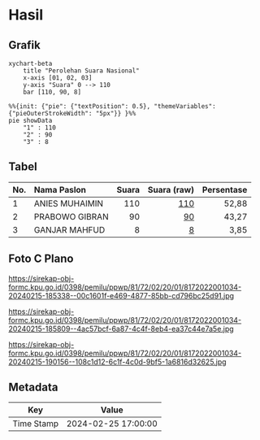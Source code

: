 # Hasil

## Grafik

```mermaid
xychart-beta
    title "Perolehan Suara Nasional"
    x-axis [01, 02, 03]
    y-axis "Suara" 0 --> 110
    bar [110, 90, 8]
```

```mermaid
%%{init: {"pie": {"textPosition": 0.5}, "themeVariables": {"pieOuterStrokeWidth": "5px"}} }%%
pie showData
    "1" : 110
    "2" : 90
    "3" : 8
```

## Tabel

| No. | Nama Paslon    | Suara | Suara (raw) | Persentase |
|:--- |:-------------- | -----:| -----------:| ----------:|
| 1   | ANIES MUHAIMIN | 110   | [110][p-1]  | 52,88      |
| 2   | PRABOWO GIBRAN | 90    | [90][p-2]   | 43,27      |
| 3   | GANJAR MAHFUD  | 8     | [8][p-3]    | 3,85       |


[p-1]: https://github.com/gigit-pemilu/pemilu-2024/blob/main/pilpres/hitung-suara/sub/81-maluku/sub/72-kota-tual/sub/02-pulau-dullah-selatan/sub/2001-tual/sub/034-tps/sub/paslon-1.txt
[p-2]: https://github.com/gigit-pemilu/pemilu-2024/blob/main/pilpres/hitung-suara/sub/81-maluku/sub/72-kota-tual/sub/02-pulau-dullah-selatan/sub/2001-tual/sub/034-tps/sub/paslon-2.txt
[p-3]: https://github.com/gigit-pemilu/pemilu-2024/blob/main/pilpres/hitung-suara/sub/81-maluku/sub/72-kota-tual/sub/02-pulau-dullah-selatan/sub/2001-tual/sub/034-tps/sub/paslon-3.txt

## Foto C Plano

https://sirekap-obj-formc.kpu.go.id/0398/pemilu/ppwp/81/72/02/20/01/8172022001034-20240215-185338--00c1601f-e469-4877-85bb-cd796bc25d91.jpg

https://sirekap-obj-formc.kpu.go.id/0398/pemilu/ppwp/81/72/02/20/01/8172022001034-20240215-185809--4ac57bcf-6a87-4c4f-8eb4-ea37c44e7a5e.jpg

https://sirekap-obj-formc.kpu.go.id/0398/pemilu/ppwp/81/72/02/20/01/8172022001034-20240215-190156--108c1d12-6c1f-4c0d-9bf5-1a6816d32625.jpg


## Metadata

| Key        | Value               |
| ---------- | ------------------- |
| Time Stamp | 2024-02-25 17:00:00 |



